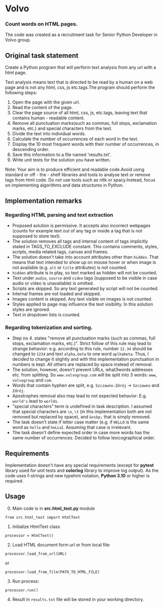 # Volvo

### Count words on HTML pages.

The code was created as a recruitment task for Senior Python Developer in Volvo group.

## Original task statement

Create a Python program that will perform text analysis from any url with a html page.

Text analysis means text that is directed to be read by a human on a web page and is not any html, css, js etc.tags.The program should perform the following steps:

1. Open the page with the given url.
2. Read the content of the page.
3. Clear the page source of all html, css, js, etc.tags, leaving text that contains human - readable content.
4. Remove all punctuation marks(such as commas, full stops, exclamation marks, etc.) and special characters from the text.
5. Divide the text into individual words.
6. Calculate the number of occurrences of each word in the text.
7. Display the 10 most frequent words with their number of occurrences, in descending order.
8. Save this information to a file named 'results.txt'.
9. Write unit tests for the solution you have written.

Note: Your aim is to produce efficient and readable code.Avoid using standard or off - the - shelf
libraries and tools to analyse text or remove tags from html code.
Do not use tools such as nltk or spacy.Instead, focus on implementing algorithms and data structures in Python.

## Implementation remarks

### Regarding HTML parsing and text extraction

- Proposed solution is permissive. It accepts also incorrect webpages (counts for example text out of any tag or
  inside a tag that is not supposed to store text).
- The solution removes all tags and internal content of tags implicitly stated in TAGS_TO_EXCLUDE constant. 
  This contains comments, styles, scripts, media related tags, canvas and frames.
- The solution doesn't take into account attributes other than `hidden`. That means that text intended to show up
  on mouse hover or when image is not available (e.g. `alt` or `title` attributes) is not counted.
- `hidden` attribute is in play, so text marked as hidden will not be counted.
- Text under `audio`, `source` and `video` tags (supposed to be visible in case audio or video is unavailable)
  is omitted.
- Scripts are skipped. So any text generated by script will not be counted.
- Internal frames are not loaded and skipped.
- Images content is skipped. Any text visible on images is not counted.
- Styles applied to page may influence the text visibility. In this solution styles are ignored. 
- Text in dropdown lists is counted.

### Regarding tokenization and sorting.

- Step no 4. states "remove all punctuation marks (such as commas, full stops, exclamation marks, etc.)". Strict follow
  of this rule may lead to strange behavior:
  e.g. according to this rule, number `12.34` should be changed to `1234` and text `alpha,beta` to one word `aplhabeta`.
  Thus, I decided to change it slightly and with this implementation punctuation in numbers is kept.
  All others are replaced by space instead of removal.
- The solution, however, doesn't prevent URLs, what3words addresses etc. from splitting. So `www.volvogroup.com` 
  will be split into 3 words: `www`, `volvogroup` and `com`. 
- Words that contain hyphen are split, e.g. `Szczawno-Zdrój` -> `Szczawno` and `Zdrój`.
- Apostrophes removal also may lead to not expected behavior: E.g. `world's` lead to `worlds`. 
- "special characters" term is undefined in task description. I assumed that special characters are `\n`, `\t` 
  (in this implementation both are not removed but replaced by space), and `&nsbp;` that is simply removed.
- The task doesn't state if letter case matter (e.g. if `HELLO` is the same word as `hello` and `heLLo`). 
  Assuming that case is irrelevant.
- The task doesn't define expected order in case more words has the same number of occurrences. Decided to follow lexicographical order. 

## Requirements

Implementation doesn't have any special requirements (except for **pytest** library used for unit tests and **colorlog** library 
to improve log output).
As the code uses f-strings and new typehint notation, **Python 3.10** or higher is required.


## Usage

0. Main code is in **src.html_text.py** module

`from src.html_text import HtmlText`

1. Initialize HtmlText class

`processor = HtmlText()`

2. Load HTML document form url or from local file:

`processor.load_from_url(URL)`

or

`processor.load_from_file(PATH_TO_HTML_FILE)`

3. Run process:

`processor.run()`

4. Result in `results.txt` file will be stored in your working directory.